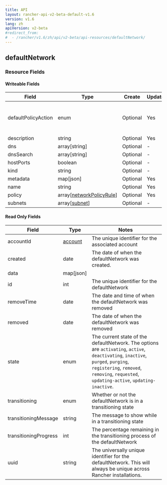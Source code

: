 ```yaml
---
title: API
layout: rancher-api-v2-beta-default-v1.6
version: v1.6
lang: zh
apiVersion: v2-beta
#redirect_from:
#  - /rancher/v1.6/zh/api/v2-beta/api-resources/defaultNetwork/
---
```


## defaultNetwork



### Resource Fields

#### Writeable Fields

Field | Type | Create | Update | Default | Notes
---|---|---|---|---|---
defaultPolicyAction | enum | Optional | Yes | allow | The options are `allow`, `deny`.
description | string | Optional | Yes | - | 
dns | array[string] | Optional | - | - | 
dnsSearch | array[string] | Optional | - | - | 
hostPorts | boolean | Optional | - | - | 
kind | string | Optional | - | - | 
metadata | map[json] | Optional | Yes | - | 
name | string | Optional | Yes | - | 
policy | array[[networkPolicyRule]({{site.baseurl}}/rancher/{{page.version}}/{{page.lang}}/api/{{page.apiVersion}}/api-resources/networkPolicyRule/)] | Optional | Yes | - | 
subnets | array[[subnet]({{site.baseurl}}/rancher/{{page.version}}/{{page.lang}}/api/{{page.apiVersion}}/api-resources/subnet/)] | Optional | - | - | 


#### Read Only Fields

Field | Type   | Notes
---|---|---
accountId | [account]({{site.baseurl}}/rancher/{{page.version}}/{{page.lang}}/api/{{page.apiVersion}}/api-resources/account/)  | The unique identifier for the associated account
created | date  | The date of when the defaultNetwork was created.
data | map[json]  | 
id | int  | The unique identifier for the defaultNetwork
removeTime | date  | The date and time of when the defaultNetwork was removed
removed | date  | The date of when the defaultNetwork was removed
state | enum  | The current state of the defaultNetwork. The options are `activating`, `active`, `deactivating`, `inactive`, `purged`, `purging`, `registering`, `removed`, `removing`, `requested`, `updating-active`, `updating-inactive`.
transitioning | enum  | Whether or not the defaultNetwork is in a transitioning state
transitioningMessage | string  | The message to show while in a transitioning state
transitioningProgress | int  | The percentage remaining in the transitioning process of the defaultNetwork
uuid | string  | The universally unique identifier for the defaultNetwork. This will always be unique across Rancher installations.


<br>
